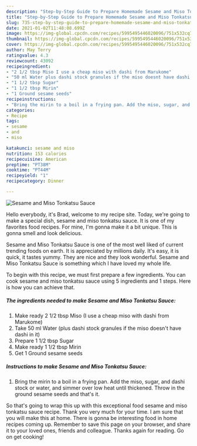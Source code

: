 ```yaml
---
description: "Step-by-Step Guide to Prepare Homemade Sesame and Miso Tonkatsu Sauce"
title: "Step-by-Step Guide to Prepare Homemade Sesame and Miso Tonkatsu Sauce"
slug: 735-step-by-step-guide-to-prepare-homemade-sesame-and-miso-tonkatsu-sauce
date: 2021-01-02T11:48:08.699Z
image: https://img-global.cpcdn.com/recipes/5995495446020096/751x532cq70/sesame-and-miso-tonkatsu-sauce-recipe-main-photo.jpg
thumbnail: https://img-global.cpcdn.com/recipes/5995495446020096/751x532cq70/sesame-and-miso-tonkatsu-sauce-recipe-main-photo.jpg
cover: https://img-global.cpcdn.com/recipes/5995495446020096/751x532cq70/sesame-and-miso-tonkatsu-sauce-recipe-main-photo.jpg
author: May Terry
ratingvalue: 4.3
reviewcount: 43092
recipeingredient:
- "2 1/2 tbsp Miso I use a cheap miso with dashi from Marukome"
- "50 ml Water plus dashi stock granules if the miso doesnt have dashi in it"
- "1 1/2 tbsp Sugar"
- "1 1/2 tbsp Mirin"
- "1 Ground sesame seeds"
recipeinstructions:
- "Bring the mirin to a boil in a frying pan. Add the miso, sugar, and dashi stock or water, and simmer over low heat until thickened. Throw in the ground sesame seeds and that&#39;s it."
categories:
- Recipe
tags:
- sesame
- and
- miso

katakunci: sesame and miso 
nutrition: 153 calories
recipecuisine: American
preptime: "PT38M"
cooktime: "PT44M"
recipeyield: "1"
recipecategory: Dinner

---
```



![Sesame and Miso Tonkatsu Sauce](https://img-global.cpcdn.com/recipes/5995495446020096/751x532cq70/sesame-and-miso-tonkatsu-sauce-recipe-main-photo.jpg)

Hello everybody, it's Brad, welcome to my recipe site. Today, we're going to make a special dish, sesame and miso tonkatsu sauce. It is one of my favorites food recipes. For mine, I'm gonna make it a bit unique. This is gonna smell and look delicious.

Sesame and Miso Tonkatsu Sauce is one of the most well liked of current trending foods on earth. It is appreciated by millions daily. It's easy, it is quick, it tastes yummy. They are nice and they look wonderful. Sesame and Miso Tonkatsu Sauce is something which I have loved my whole life.




To begin with this recipe, we must first prepare a few ingredients. You can cook sesame and miso tonkatsu sauce using 5 ingredients and 1 steps. Here is how you can achieve that.

<!--inarticleads1-->

##### The ingredients needed to make Sesame and Miso Tonkatsu Sauce:

1. Make ready 2 1/2 tbsp Miso (I use a cheap miso with dashi from Marukome)
1. Take 50 ml Water (plus dashi stock granules if the miso doesn&#39;t have dashi in it)
1. Prepare 1 1/2 tbsp Sugar
1. Make ready 1 1/2 tbsp Mirin
1. Get 1 Ground sesame seeds




<!--inarticleads2-->

##### Instructions to make Sesame and Miso Tonkatsu Sauce:

1. Bring the mirin to a boil in a frying pan. Add the miso, sugar, and dashi stock or water, and simmer over low heat until thickened. Throw in the ground sesame seeds and that&#39;s it.




So that's going to wrap this up with this exceptional food sesame and miso tonkatsu sauce recipe. Thank you very much for your time. I am sure that you will make this at home. There is gonna be interesting food in home recipes coming up. Remember to save this page on your browser, and share it to your loved ones, friends and colleague. Thanks again for reading. Go on get cooking!
